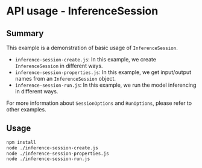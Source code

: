 # API usage - InferenceSession

## Summary

This example is a demonstration of basic usage of `InferenceSession`.

- `inference-session-create.js`: In this example, we create `InferenceSession` in different ways.
- `inference-session-properties.js`: In this example, we get input/output names from an `InferenceSession` object.
- `inference-session-run.js`: In this example, we run the model inferencing in different ways.

For more information about `SessionOptions` and `RunOptions`, please refer to other examples.

## Usage

```sh
npm install
node ./inference-session-create.js
node ./inference-session-properties.js
node ./inference-session-run.js
```
